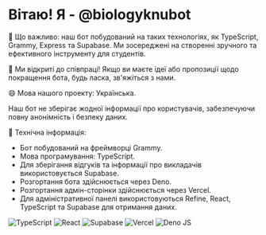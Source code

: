 # Вітаю! Я - @biologyknubot

🌱 Що важливо: наш бот побудований на таких технологіях, як TypeScript, Grammy, Express та Supabase. Ми зосереджені на створенні зручного та ефективного інструменту для студентів.

💞️ Ми відкриті до співпраці! Якщо ви маєте ідеї або пропозиції щодо покращення бота, будь ласка, зв'яжіться з нами.

😄 Мова нашого проекту: Українська.

Наш бот не зберігає жодної інформації про користувачів, забезпечуючи повну анонімність і безпеку даних.

🔧 Технічна інформація:
- Бот побудований на фреймворці Grammy.
- Мова програмування: TypeScript.
- Для зберігання відгуків та інформації про викладачів використовується Supabase.
- Розгортання бота здійснюється через Deno.
- Розгортання адмін-сторінки здійснюється через Vercel.
- Для адміністративної панелі використовуються Refine, React, TypeScript та Supabase для отримання даних.


![TypeScript](https://img.shields.io/badge/typescript-%23007ACC.svg?style=for-the-badge&logo=typescript&logoColor=white)
![React](https://img.shields.io/badge/react-%2320232a.svg?style=for-the-badge&logo=react&logoColor=%2361DAFB)
![Supabase](https://img.shields.io/badge/Supabase-3ECF8E?style=for-the-badge&logo=supabase&logoColor=white)
![Vercel](https://img.shields.io/badge/vercel-%23000000.svg?style=for-the-badge&logo=vercel&logoColor=white)
![Deno JS](https://img.shields.io/badge/deno%20js-000000?style=for-the-badge&logo=deno&logoColor=white)
